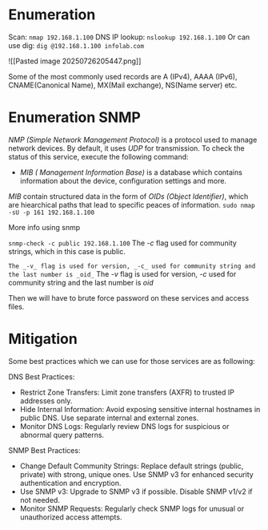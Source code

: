 # Enumeration
Scan: `nmap 192.168.1.100`
DNS IP lookup: `nslookup 192.168.1.100`
Or can use dig: `dig @192.168.1.100 infolab.com`

![[Pasted image 20250726205447.png]]

Some of the most commonly used records are A (IPv4), AAAA (IPv6), CNAME(Canonical Name), MX(Mail exchange), NS(Name server) etc.
# Enumeration SNMP
_NMP (Simple Network Management Protocol)_ is a protocol used to manage network devices. By default, it uses _UDP_ for transmission. To check the status of this service, execute the following command:

- _MIB ( Management Information Base)_ is a database which contains information about the device, configuration settings and more.
    

_MIB_ contain structured data in the form of _OIDs (Object Identifier)_, which are hiearchical paths that lead to specific peaces of information.
`sudo nmap -sU -p 161 192.168.1.100`

More info using snmp

`snmp-check -c public 192.168.1.100`
The _-c_ flag used for community strings, which in this case is public.

`The _-v_ flag is used for version, _-c_ used for community string and the last number is _oid_`
The _-v_ flag is used for version, _-c_ used for community string and the last number is _oid_

Then we will have to brute force password on these services and access files.
# Mitigation

Some best practices which we can use for those services are as following:

DNS Best Practices:

- Restrict Zone Transfers: Limit zone transfers (AXFR) to trusted IP addresses only.
- Hide Internal Information: Avoid exposing sensitive internal hostnames in public DNS. Use separate internal and external zones.
- Monitor DNS Logs: Regularly review DNS logs for suspicious or abnormal query patterns.

SNMP Best Practices:

- Change Default Community Strings: Replace default strings (public, private) with strong, unique ones. Use SNMP v3 for enhanced security authentication and encryption.
- Use SNMP v3: Upgrade to SNMP v3 if possible. Disable SNMP v1/v2 if not needed.
- Monitor SNMP Requests: Regularly check SNMP logs for unusual or unauthorized access attempts.
